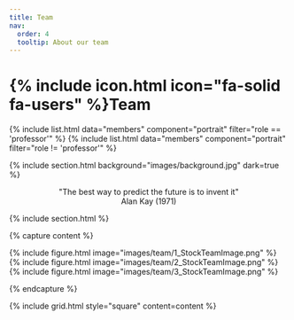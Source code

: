 ```yaml
---
title: Team
nav:
  order: 4
  tooltip: About our team
---
```


# {% include icon.html icon="fa-solid fa-users" %}Team


{% include list.html data="members" component="portrait" filter="role == 'professor'" %}
{% include list.html data="members" component="portrait" filter="role != 'professor'" %}

{% include section.html background="images/background.jpg" dark=true %}

<div style="text-align: center;">
  "The best way to predict the future is to invent it"<br>Alan Kay (1971)
</div>

{% include section.html %}

{% capture content %}

{% include figure.html image="images/team/1_StockTeamImage.png" %}
{% include figure.html image="images/team/2_StockTeamImage.png" %}
{% include figure.html image="images/team/3_StockTeamImage.png" %}

{% endcapture %}

{% include grid.html style="square" content=content %}
